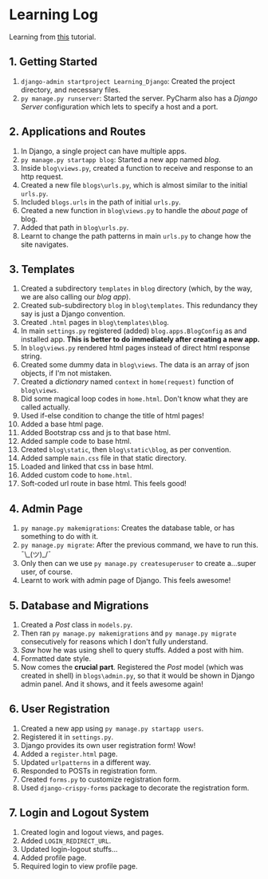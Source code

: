 # Learning Log

Learning from [this](https://www.youtube.com/playlist?list=PL-osiE80TeTtoQCKZ03TU5fNfx2UY6U4p) tutorial.



## 1. Getting Started
1. `django-admin startproject Learning_Django`: Created the project directory, and necessary files.
1. `py manage.py runserver`: Started the server. PyCharm also has a *Django Server* configuration which lets to specify a host and a port.



## 2. Applications and Routes
1. In Django, a single project can have multiple apps.
1. `py manage.py startapp blog`: Started a new app named *blog*.
1. Inside `blog\views.py`, created a function to receive and response to an http request.
1. Created a new file `blogs\urls.py`, which is almost similar to the initial `urls.py`.
1. Included `blogs.urls` in the path of initial `urls.py`.
1. Created a new function in `blog\views.py` to handle the *about page* of blog.
1. Added that path in `blog\urls.py`.
1. Learnt to change the path patterns in main `urls.py` to change how the site navigates.



## 3. Templates
1. Created a subdirectory `templates` in `blog` directory (which, by the way, we are also calling our *blog app*).
1. Created sub-subdirectory `blog` in `blog\templates`. This redundancy they say is just a Django convention.
1. Created `.html` pages in `blog\templates\blog`.
1. In main `settings.py` registered (added) `blog.apps.BlogConfig` as and installed app. **This is better to do immediately after creating a new app.**
1. In `blog\views.py` rendered html pages instead of direct html response string.
1. Created some dummy data in `blog\views`. The data is an array of json objects, if I'm not mistaken.
1. Created a *dictionary* named `context` in `home(request)` function of `blog\views`.
1. Did some magical loop codes in `home.html`. Don't know what they are called actually.
1. Used if-else condition to change the title of html pages!
1. Added a base html page.
1. Added Bootstrap css and js to that base html.
1. Added sample code to base html.
1. Created `blog\static`, then `blog\static\blog`, as per convention.
1. Added sample `main.css` file in that static directory.
1. Loaded and linked that css in base html.
1. Added custom code to `home.html`.
1. Soft-coded url route in base html. This feels good!



## 4. Admin Page
1. `py manage.py makemigrations`: Creates the database table, or has something to do with it.
1. `py manage.py migrate`: After the previous command, we have to run this. ¯\\\_(ツ)_/¯
1. Only then can we use `py manage.py createsuperuser` to create a...super user, of course.
1. Learnt to work with admin page of Django. This feels awesome!



## 5. Database and Migrations
1. Created a *Post* class in `models.py`.
1. Then ran `py manage.py makemigrations` and `py manage.py migrate` consecutively for reasons which I don't fully understand.
1. *Saw* how he was using shell to query stuffs. Added a post with him.
1. Formatted date style.
1. Now comes the **crucial part**. Registered the *Post* model (which was created in shell) in `blogs\admin.py`, so that it would be shown in Django admin panel. And it shows, and it feels awesome again!



## 6. User Registration
1. Created a new app using `py manage.py startapp users`.
1. Registered it in `settings.py`.
1. Django provides its own user registration form! Wow!
1. Added a `register.html` page.
1. Updated `urlpatterns` in a different way.
1. Responded to POSTs in registration form.
1. Created `forms.py` to customize registration form.
1. Used `django-crispy-forms` package to decorate the registration form.



## 7. Login and Logout System
1. Created login and logout views, and pages.
1. Added `LOGIN_REDIRECT_URL`.
1. Updated login-logout stuffs...
1. Added profile page.
1. Required login to view profile page.